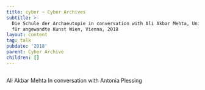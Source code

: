 ```yaml
---
title: cyber ~ Cyber Archives
subtitle: >-
  Die Schule der Archaeutopie in conversation with Ali Akbar Mehta, Universität
  für angewandte Kunst Wien, Vienna, 2018
layout: content
tag: talk
pubdate: '2018'
parent: Cyber Archive
children: []
---
```

![]()

Ali Akbar Mehta In conversation with Antonia Plessing
